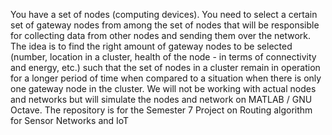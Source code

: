 You have a set of nodes (computing devices). You need to select a certain set of gateway nodes from among the set of nodes that will be responsible for collecting data from other nodes and sending them over the network. The idea is to find the right amount of gateway nodes to be selected (number, location in a cluster, health of the node - in terms of connectivity and energy, etc.) such that the set of nodes in a cluster remain in operation for a longer period of time when compared to a situation when there is only one gateway node in the cluster. We will not be working with actual nodes and networks but will simulate the nodes and network on MATLAB / GNU Octave.
The repository is for the Semester 7 Project on Routing algorithm for Sensor Networks and IoT
